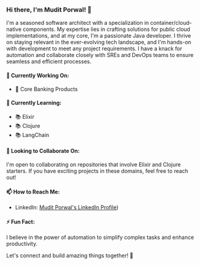 ### Hi there, I'm Mudit Porwal! 👋

I'm a seasoned software architect with a specialization in container/cloud-native components. My expertise lies in crafting solutions for public cloud implementations, and at my core, I'm a passionate Java developer. I thrive on staying relevant in the ever-evolving tech landscape, and I'm hands-on with development to meet any project requirements. I have a knack for automation and collaborate closely with SREs and DevOps teams to ensure seamless and efficient processes.

#### 💼 Currently Working On:
- 🔭 Core Banking Products

#### 🌱 Currently Learning:
- 📚 Elixir
- 📚 Clojure
- 📚 LangChain

#### 👯 Looking to Collaborate On:
I'm open to collaborating on repositories that involve Elixir and Clojure starters. If you have exciting projects in these domains, feel free to reach out!

#### 📫 How to Reach Me:
- LinkedIn: [Mudit Porwal's LinkedIn Profile](https://www.linkedin.com/in/muditporwal/))

#### ⚡ Fun Fact:
I believe in the power of automation to simplify complex tasks and enhance productivity.

Let's connect and build amazing things together! 🚀

